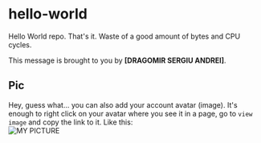 # hello-world

Hello World repo. That's it. Waste of a good amount of bytes and CPU cycles.

This message is brought to you by **[DRAGOMIR SERGIU ANDREI]**.

## Pic

Hey, guess what... you can also add your account avatar (image). It's enough to right click on your avatar where you see it in a page, go to `view image` and copy the link to it.
Like this:  
![MY PICTURE](https://avatars.githubusercontent.com/u/64046271?v=4)

